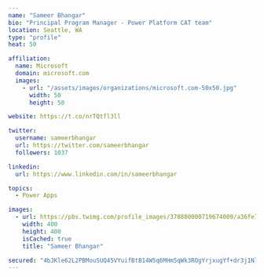 ```yaml
---
name: "Sameer Bhangar"
bio: "Principal Program Manager - Power Platform CAT team"
location: Seattle, WA
type: "profile"
heat: 50

affiliation:
  name: Microsoft
  domain: microsoft.com
  images:
    - url: "/assets/images/organizations/microsoft.com-50x50.jpg"
      width: 50
      height: 50

website: https://t.co/nrTQtfl3ll

twitter:
  username: sameerbhangar
  url: https://twitter.com/sameerbhangar
  followers: 1037

linkedin:
  url: https://www.linkedin.com/in/sameerbhangar

topics:
  - Power Apps

images:
  - url: https://pbs.twimg.com/profile_images/378800000719674009/a36fe7ddfab1778b76e5793772e43798_400x400.jpeg
    width: 400
    height: 400
    isCached: true
    title: "Sameer Bhangar"

secured: "4bJKle62L2PBMouSUQ45VYuifBtB14W5q6MHm5qWk3ROgYrjxugYf+dr3j1NlSGseb20j5GtYNLULn1jCGwO+w0rkPtimsYYtOtde73eKRemA3Qj7nchAXIrWyTVJBsE5Pej+5sRP6HlW+xUK7fazjljmuE+DCX1whRfT8AikV69Ty9vDqk6WoVgfmGKqIIW3vvuIKp5cCcQvqpu5u6AeJIGhgmAx0I0nnw+4369FJLPbAv/DPAUZrYSN/HfaYMBpu4yFWh8l/FdNR6vFXyqbqo8ScGQAXRpo4RdNrZxy9e5FByLpHOtD6QgMlJl1B6GYuRDoASuhu9sSrxQs+f2cpkca2KTPDfCkP9HhGDs7VwnzggqRqwEiXLVDM3nfdpdf4iXeo76ZQpyObtff/OOixAY0yIp6RRZpwWisfAw/zM=;0SzjKrzwpueFxye1yaH4sg=="
---
```


